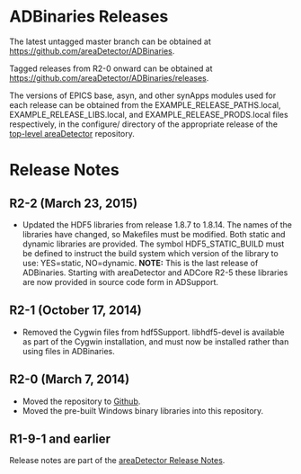 ADBinaries Releases
===================

The latest untagged master branch can be obtained at
https://github.com/areaDetector/ADBinaries.

Tagged releases from R2-0 onward can be obtained at 
https://github.com/areaDetector/ADBinaries/releases.

The versions of EPICS base, asyn, and other synApps modules used for each release can be obtained from 
the EXAMPLE_RELEASE_PATHS.local, EXAMPLE_RELEASE_LIBS.local, and EXAMPLE_RELEASE_PRODS.local
files respectively, in the configure/ directory of the appropriate release of the 
[top-level areaDetector](https://github.com/areaDetector/areaDetector) repository.



Release Notes
=============

R2-2 (March 23, 2015)
----
* Updated the HDF5 libraries from release 1.8.7 to 1.8.14.  The names of the libraries have changed, so
  Makefiles must be modified.  Both static and dynamic libraries are provided.  The symbol HDF5_STATIC_BUILD 
  must be defined to instruct the build system which version of the library to use: YES=static, NO=dynamic.
  **NOTE:** This is the last release of ADBinaries.  Starting with areaDetector and ADCore R2-5 these libraries
  are now provided in source code form in ADSupport.


R2-1 (October 17, 2014)
----
* Removed the Cygwin files from hdf5Support.  libhdf5-devel is available as
  part of the Cygwin installation, and must now be installed rather than using
  files in ADBinaries.


R2-0 (March 7, 2014)
----
* Moved the repository to [Github](https://github.com/areaDetector/ADBinaries).
* Moved the pre-built Windows binary libraries into this repository.


R1-9-1 and earlier
------------------
Release notes are part of the
[areaDetector Release Notes](http://cars.uchicago.edu/software/epics/areaDetectorReleaseNotes.html).

